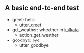 ## A basic end-to-end test
* greet: hello
   - utter_greet
* get_weather: wheather in [kolkata](location)
   - action_get_weather
* goodbye: bye
   - utter_goodbye